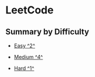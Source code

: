 # LeetCode

## Summary by Difficulty

- [Easy ^2^](easy.md)

- [Medium ^4^](medium.md)

- [Hard ^1^](hard.md)

